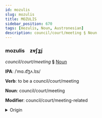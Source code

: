 ```yaml
---
id: mozulis
slug: mozulis
title: MOZULIS
sidebar_position: 670
tags: [mozulis, Noun, Austronesian]
description: council/court/meeting § Noun
---
```


### mozulis&emsp;<span kind="abugida">ƶⱴʃʓ́ȷ</span>

*council/court/meeting* **§** [Noun](../../tags/Noun)

**IPA**: /ˈmɑ.d͡ʒʌ.lɪs/

**Verb**: to be a council/court/meeting

**Noun**: council/court/meeting

**Modifier**: council/court/meeting-related

<details>
    <summary>Origin</summary>
    Indonesian majêlis  /maˈd͡ʒəlɪs/<br/>
    <em>Austronesian Language Family</em>
</details>